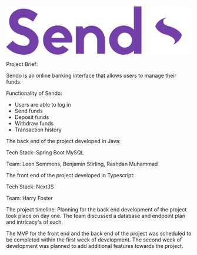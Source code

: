 ![](./assets/SendOLogo.svg)

Project Brief:

Sendo is an online banking interface that allows users to manage their funds.

Functionality of Sendo:
- Users are able to log in
- Send funds
- Deposit funds
- Withdraw funds
- Transaction history

The back end of the project developed in Java:

Tech Stack:
Spring Boot
MySQL

Team:
Leon Semmens,
Benjamin Stirling,
Rashdan Muhammad

The front end of the project developed in Typescript:

Tech Stack:
NextJS

Team:
Harry Foster

The project timeline:
Planning for the back end development of the project took place on day one. The team discussed a database and
endpoint plan and intricacy's of such.

The MVP for the front end and the back end of the project was scheduled to be completed within the first week of
development. The second week of development was planned to add additional features towards the project.